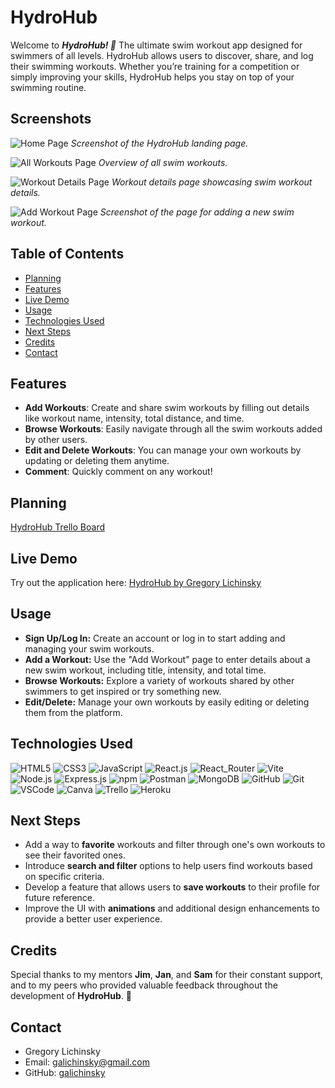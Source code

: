 # HydroHub

Welcome to ***HydroHub! 🌊*** The ultimate swim workout app designed for swimmers of all levels. HydroHub allows users to discover, share, and log their swimming workouts. Whether you’re training for a competition or simply improving your skills, HydroHub helps you stay on top of your swimming routine.

## Screenshots

![Home Page](https://i.imgur.com/cGAaQY5.png)
*Screenshot of the HydroHub landing page.*

![All Workouts Page](https://i.imgur.com/39Vi8h6.png)
*Overview of all swim workouts.*

![Workout Details Page](https://i.imgur.com/loOJOjm.png)
*Workout details page showcasing swim workout details.*

![Add Workout Page](https://i.imgur.com/OmFF61p.png)
*Screenshot of the page for adding a new swim workout.*


## Table of Contents
- [Planning](#planning)
- [Features](#features)
- [Live Demo](#live-demo)
- [Usage](#usage)
- [Technologies Used](#technologies-used)
- [Next Steps](#next-steps)
- [Credits](#credits)
- [Contact](#contact)

## Features
- **Add Workouts**: Create and share swim workouts by filling out details like workout name, intensity, total distance, and time.
- **Browse Workouts**: Easily navigate through all the swim workouts added by other users.
- **Edit and Delete Workouts**: You can manage your own workouts by updating or deleting them anytime.
- **Comment**: Quickly comment on any workout!

## Planning
[HydroHub Trello Board](https://trello.com/b/6dP1H0e2/hydrohub)

## Live Demo
Try out the application here: [HydroHub by Gregory Lichinsky](https://hydrohub-9d83dc073ed4.herokuapp.com/)

## Usage
* **Sign Up/Log In:** Create an account or log in to start adding and managing your swim workouts.
* **Add a Workout:** Use the "Add Workout" page to enter details about a new swim workout, including title, intensity, and total time.
* **Browse Workouts:** Explore a variety of workouts shared by other swimmers to get inspired or try something new.
* **Edit/Delete:** Manage your own workouts by easily editing or deleting them from the platform.

## Technologies Used

  ![HTML5](https://img.shields.io/badge/HTML5-E34F26?style=for-the-badge&logo=html5&logoColor=white)
  ![CSS3](https://img.shields.io/badge/CSS3-1572B6?style=for-the-badge&logo=css3&logoColor=white)
  ![JavaScript](https://img.shields.io/badge/JavaScript-323330?style=for-the-badge&logo=javascript&logoColor=F7DF1E)
  ![React.js](https://img.shields.io/badge/React-20232A?style=for-the-badge&logo=react&logoColor=61DAFB)
  ![React_Router](https://img.shields.io/badge/React_Router-CA4245?style=for-the-badge&logo=react-router&logoColor=white)
  ![Vite](https://img.shields.io/badge/Vite-B73BFE?style=for-the-badge&logo=vite&logoColor=FFD62E)
  ![Node.js](https://img.shields.io/badge/Node.js-43853D?style=for-the-badge&logo=node.js&logoColor=white) 
  ![Express.js](https://img.shields.io/badge/Express.js-404D59?style=for-the-badge)
  ![npm](https://img.shields.io/badge/npm-CB3837?style=for-the-badge&logo=npm&logoColor=white)
  ![Postman](https://img.shields.io/badge/Postman-FF6C37?style=for-the-badge&logo=Postman&logoColor=white)
  ![MongoDB](https://img.shields.io/badge/MongoDB-4EA94B?style=for-the-badge&logo=mongodb&logoColor=white)
  ![GitHub](https://img.shields.io/badge/GitHub-100000?style=for-the-badge&logo=github&logoColor=white)
  ![Git](https://img.shields.io/badge/GIT-E44C30?style=for-the-badge&logo=git&logoColor=white)
  ![VSCode](https://img.shields.io/badge/VSCode-0078D4?style=for-the-badge&logo=visual%20studio%20code&logoColor=white)
  ![Canva](https://img.shields.io/badge/Canva-%2300C4CC.svg?&style=for-the-badge&logo=)
  ![Trello](https://img.shields.io/badge/Trello-0052CC?style=for-the-badge&logo=trello&logoColor=white)
  ![Heroku](https://img.shields.io/badge/heroku-%23430098.svg?style=for-the-badge&logo=heroku&logoColor=white)

## Next Steps
- Add a way to **favorite** workouts and filter through one's own workouts to see their favorited ones.
- Introduce **search and filter** options to help users find workouts based on specific criteria.
- Develop a feature that allows users to **save workouts** to their profile for future reference.
- Improve the UI with **animations** and additional design enhancements to provide a better user experience.

## Credits
Special thanks to my mentors **Jim**, **Jan**, and **Sam** for their constant support, and to my peers who provided valuable feedback throughout the development of **HydroHub**. 🏅

## Contact
- Gregory Lichinsky
- Email: galichinsky@gmail.com
- GitHub: [galichinsky](https://github.com/galichinsky)

